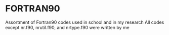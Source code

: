 # FORTRAN90
Assortment of Fortran90 codes used in school and in my research
All codes except nr.f90, nrutil.f90, and nrtype.f90 were written by me
